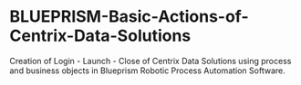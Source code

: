 # BLUEPRISM-Basic-Actions-of-Centrix-Data-Solutions
Creation of Login - Launch - Close of Centrix Data Solutions using process and business objects in Blueprism Robotic Process Automation Software.
